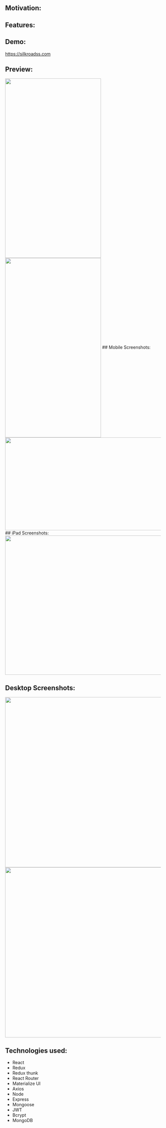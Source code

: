 ## Motivation:



## Features:


## Demo:
https://silkroadss.com


## Preview:
<span>
<img align="center" src="https://github.com/albertshay888/silkroad/blob/master/screenshots/postlisting.gif"  width="310" height="580" />
<img align="center" src="https://github.com/albertshay888/silkroad/blob/master/screenshots/searchlisting.gif"  width="310" height="580" />
## Mobile Screenshots:
<img align="center" src="https://github.com/albertshay888/silkroad/blob/master/screenshots/mobile.png"  width="1200" height="300" />
</span>
## iPad Screenshots:
<img src="https://github.com/albertshay888/silkroad/blob/master/screenshots/ipad1.png" width="1000" height="450" />


## Desktop Screenshots:
<img src="https://github.com/albertshay888/silkroad/blob/master/screenshots/desktophome.jpg" width="800" height="550" />
<img src="https://github.com/albertshay888/silkroad/blob/master/screenshots/desktopmessage.jpg" width="800" height="550" />



## Technologies used:
-	React
- Redux
- Redux thunk
-	React Router 
-	Materialize UI
-	Axios
- Node
-	Express
-	Mongoose
- JWT
- Bcrypt
-	MongoDB